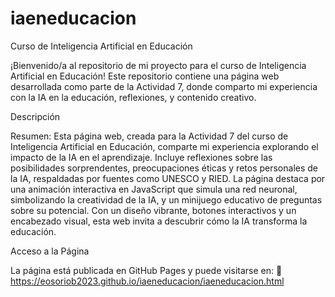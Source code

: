 # iaeneducacion
Curso de Inteligencia Artificial en Educación

¡Bienvenido/a al repositorio de mi proyecto para el curso de Inteligencia Artificial en Educación! Este repositorio contiene una página web desarrollada como parte de la Actividad 7, donde comparto mi experiencia con la IA en la educación, reflexiones, y contenido creativo.

Descripción

Resumen: Esta página web, creada para la Actividad 7 del curso de Inteligencia Artificial en Educación, comparte mi experiencia explorando el impacto de la IA en el aprendizaje. Incluye reflexiones sobre las posibilidades sorprendentes, preocupaciones éticas y retos personales de la IA, respaldadas por fuentes como UNESCO y RIED. La página destaca por una animación interactiva en JavaScript que simula una red neuronal, simbolizando la creatividad de la IA, y un minijuego educativo de preguntas sobre su potencial. Con un diseño vibrante, botones interactivos y un encabezado visual, esta web invita a descubrir cómo la IA transforma la educación.

Acceso a la Página

La página está publicada en GitHub Pages y puede visitarse en:
🔗 https://eosoriob2023.github.io/iaeneducacion/iaeneducacion.html
